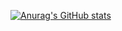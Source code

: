 [![Anurag's GitHub stats](https://github-readme-stats.vercel.app/api?username=otahirs&count_private=true&show_icons=true&include_all_commits=true&hide_border=true&hide_title=true)](https://otahirs.cz/videos/sportobchod_hihi.mp4)

<!--
**otahirs/otahirs** is a ✨ _special_ ✨ repository because its `README.md` (this file) appears on your GitHub profile.

Here are some ideas to get you started:

- 🔭 I’m currently working on ...
- 🌱 I’m currently learning ...
- 👯 I’m looking to collaborate on ...
- 🤔 I’m looking for help with ...
- 💬 Ask me about ...
- 📫 How to reach me: ...
- 😄 Pronouns: ...
- ⚡ Fun fact: ...
-->
